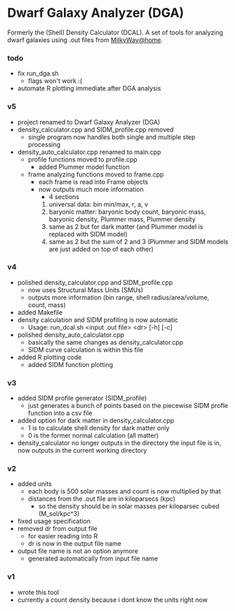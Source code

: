# Dwarf Galaxy Analyzer (DGA)
Formerly the (Shell) Density Calculator (DCAL).
A set of tools for analyzing dwarf galaxies using .out files from [MilkyWay@home](https://github.com/Milkyway-at-home/milkywayathome_client).

### todo
 - fix run_dga.sh
    - flags won't work :(
 - automate R plotting immediate after DGA analysis

### v5
 - project renamed to Dwarf Galaxy Analyzer (DGA)
 - density_calculator.cpp and SIDM_profile.cpp removed
    - single program now handles both single and multiple step processing
 - density_auto_calculator.cpp renamed to main.cpp
    - profile functions moved to profile.cpp
       - added Plummer model function
    - frame analyzing functions moved to frame.cpp
       - each frame is read into Frame objects
       - now outputs much more information
          - 4 sections
         1. universal data: bin min/max, r, a, v
         2. baryonic matter: baryonic body count, baryonic mass, baryonic density, Plummer mass, Plummer density
         3. same as 2 but for dark matter (and Plummer model is replaced with SIDM model)
         4. same as 2 but the sum of 2 and 3 (Plummer and SIDM models are just added on top of each other)

### v4
 - polished density_calculator.cpp and SIDM_profile.cpp
    - now uses Structural Mass Units (SMUs)
    - outputs more information (bin range, shell radius/area/volume, count, mass)
 - added Makefile
 - density calculation and SIDM profiling is now automatic
    - Usage: run_dcal.sh \<input .out file> \<dr> \[-h] \[-c]
 - polished density_auto_calculator.cpp
    - basically the same changes as density_calculator.cpp
    - SIDM curve calculation is within this file
 - added R plotting code
    - added SIDM function plotting

### v3
 - added SIDM profile generator (SIDM_profile)
    - just generates a bunch of points based on the piecewise SIDM profle function into a csv file
 - added option for dark matter in density_calculator.cpp
    - 1 is to calculate shell density for dark matter only
    - 0 is the former normal calculation (all matter)
 - density_calculator no longer outputs in the directory the input file is in, now outputs in the current working directory

### v2
 - added units
    - each body is 500 solar masses and count is now multiplied by that 
    - distances from the .out file are in kiloparsecs (kpc)
       - so the density should be in solar masses per kiloparsec cubed (M_sol/kpc^3)
 - fixed usage specification
 - removed dr from output file
    - for easier reading into R
    - dr is now in the output file name
 - output file name is not an option anymore
    - generated automatically from input file name

### v1
 - wrote this tool
 - currently a count density because i dont know the units right now